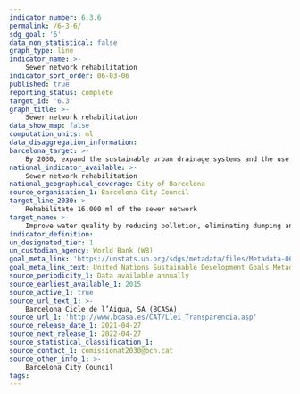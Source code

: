 ```yaml
---
indicator_number: 6.3.6
permalink: /6-3-6/
sdg_goal: '6'
data_non_statistical: false
graph_type: line
indicator_name: >-
    Sewer network rehabilitation
indicator_sort_order: 06-03-06
published: true
reporting_status: complete
target_id: '6.3'
graph_title: >-
    Sewer network rehabilitation
data_show_map: false
computation_units: ml
data_disaggregation_information: 
barcelona_target: >-
    By 2030, expand the sustainable urban drainage systems and the use of groundwater
national_indicator_available: >-
    Sewer network rehabilitation
national_geographical_coverage: City of Barcelona
source_organisation_1: Barcelona City Council
target_line_2030: >-
    Rehabilitate 16,000 ml of the sewer network
target_name: >-
    Improve water quality by reducing pollution, eliminating dumping and minimising the release of hazardous chemicals and materials, halving the proportion of untreated wastewater and substantially increasing recycling and safe reuse worldwide
indicator_definition:
un_designated_tier: 1
un_custodian_agency: World Bank (WB)
goal_meta_link: 'https://unstats.un.org/sdgs/metadata/files/Metadata-06-03-01.pdf'
goal_meta_link_text: United Nations Sustainable Development Goals Metadata (pdf 894kB)
source_periodicity_1: Data available annually
source_earliest_available_1: 2015
source_active_1: true
source_url_text_1: >-
    Barcelona Cicle de l’Aigua, SA (BCASA)
source_url_1: 'http://www.bcasa.es/CAT/Llei_Transparencia.asp' 
source_release_date_1: 2021-04-27
source_next_release_1: 2022-04-27
source_statistical_classification_1: 
source_contact_1: comissionat2030@bcn.cat
source_other_info_1: >-
    Barcelona City Council
tags:
---
```

